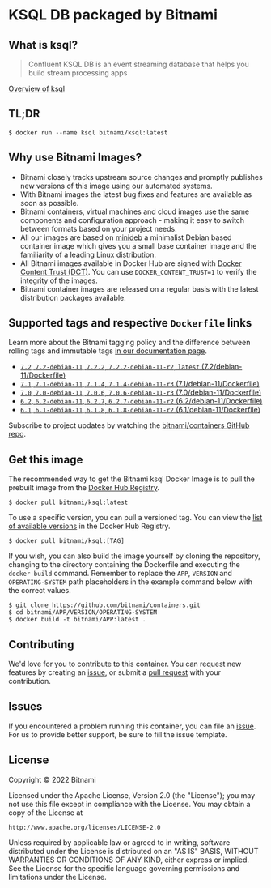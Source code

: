 # KSQL DB packaged by Bitnami

## What is ksql?

> Confluent KSQL DB is an event streaming database that helps you build stream processing apps

[Overview of ksql](https://change.me)



## TL;DR

```console
$ docker run --name ksql bitnami/ksql:latest
```

## Why use Bitnami Images?

* Bitnami closely tracks upstream source changes and promptly publishes new versions of this image using our automated systems.
* With Bitnami images the latest bug fixes and features are available as soon as possible.
* Bitnami containers, virtual machines and cloud images use the same components and configuration approach - making it easy to switch between formats based on your project needs.
* All our images are based on [minideb](https://github.com/bitnami/minideb) a minimalist Debian based container image which gives you a small base container image and the familiarity of a leading Linux distribution.
* All Bitnami images available in Docker Hub are signed with [Docker Content Trust (DCT)](https://docs.docker.com/engine/security/trust/content_trust/). You can use `DOCKER_CONTENT_TRUST=1` to verify the integrity of the images.
* Bitnami container images are released on a regular basis with the latest distribution packages available.

## Supported tags and respective `Dockerfile` links

Learn more about the Bitnami tagging policy and the difference between rolling tags and immutable tags [in our documentation page](https://docs.bitnami.com/tutorials/understand-rolling-tags-containers/).


* [`7.2`, `7.2-debian-11`, `7.2.2`, `7.2.2-debian-11-r2`, `latest` (7.2/debian-11/Dockerfile)](https://github.com/bitnami/containers/blob/main/bitnami/ksql/7.2/debian-11/Dockerfile)
* [`7.1`, `7.1-debian-11`, `7.1.4`, `7.1.4-debian-11-r3` (7.1/debian-11/Dockerfile)](https://github.com/bitnami/containers/blob/main/bitnami/ksql/7.1/debian-11/Dockerfile)
* [`7.0`, `7.0-debian-11`, `7.0.6`, `7.0.6-debian-11-r3` (7.0/debian-11/Dockerfile)](https://github.com/bitnami/containers/blob/main/bitnami/ksql/7.0/debian-11/Dockerfile)
* [`6.2`, `6.2-debian-11`, `6.2.7`, `6.2.7-debian-11-r2` (6.2/debian-11/Dockerfile)](https://github.com/bitnami/containers/blob/main/bitnami/ksql/6.2/debian-11/Dockerfile)
* [`6.1`, `6.1-debian-11`, `6.1.8`, `6.1.8-debian-11-r2` (6.1/debian-11/Dockerfile)](https://github.com/bitnami/containers/blob/main/bitnami/ksql/6.1/debian-11/Dockerfile)

Subscribe to project updates by watching the [bitnami/containers GitHub repo](https://github.com/bitnami/containers).

## Get this image

The recommended way to get the Bitnami ksql Docker Image is to pull the prebuilt image from the [Docker Hub Registry](https://hub.docker.com/r/bitnami/ksql).

```console
$ docker pull bitnami/ksql:latest
```

To use a specific version, you can pull a versioned tag. You can view the [list of available versions](https://hub.docker.com/r/bitnami/ksql/tags/) in the Docker Hub Registry.

```console
$ docker pull bitnami/ksql:[TAG]
```

If you wish, you can also build the image yourself by cloning the repository, changing to the directory containing the Dockerfile and executing the `docker build` command. Remember to replace the `APP`, `VERSION` and `OPERATING-SYSTEM` path placeholders in the example command below with the correct values.

```console
$ git clone https://github.com/bitnami/containers.git
$ cd bitnami/APP/VERSION/OPERATING-SYSTEM
$ docker build -t bitnami/APP:latest .
```

## Contributing

We'd love for you to contribute to this container. You can request new features by creating an [issue](https://github.com/bitnami/containers/issues), or submit a [pull request](https://github.com/bitnami/containers/pulls) with your contribution.

## Issues

If you encountered a problem running this container, you can file an [issue](https://github.com/bitnami/containers/issues/new/choose). For us to provide better support, be sure to fill the issue template.

## License

Copyright &copy; 2022 Bitnami

Licensed under the Apache License, Version 2.0 (the "License");
you may not use this file except in compliance with the License.
You may obtain a copy of the License at

    http://www.apache.org/licenses/LICENSE-2.0

Unless required by applicable law or agreed to in writing, software
distributed under the License is distributed on an "AS IS" BASIS,
WITHOUT WARRANTIES OR CONDITIONS OF ANY KIND, either express or implied.
See the License for the specific language governing permissions and
limitations under the License.
